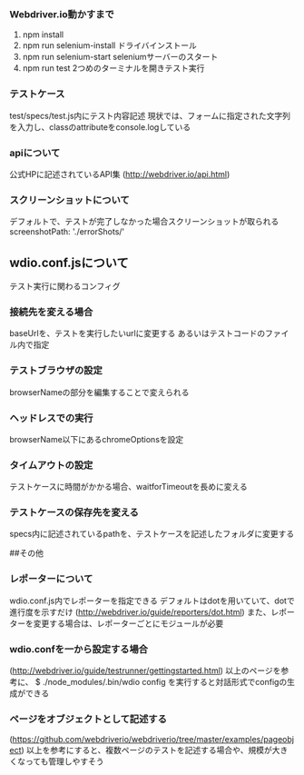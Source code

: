 ### Webdriver.io動かすまで
1. npm install
2. npm run selenium-install
ドライバインストール
3. npm run selenium-start
seleniumサーバーのスタート
4. npm run test
2つめのターミナルを開きテスト実行

### テストケース
test/specs/test.js内にテスト内容記述
現状では、フォームに指定された文字列を入力し、classのattributeをconsole.logしている

### apiについて
公式HPに記述されているAPI集
(http://webdriver.io/api.html)

### スクリーンショットについて
デフォルトで、テストが完了しなかった場合スクリーンショットが取られる
screenshotPath: './errorShots/'

## wdio.conf.jsについて
テスト実行に関わるコンフィグ

### 接続先を変える場合
baseUrlを、テストを実行したいurlに変更する
あるいはテストコードのファイル内で指定

### テストブラウザの設定
browserNameの部分を編集することで変えられる

### ヘッドレスでの実行
browserName以下にあるchromeOptionsを設定

### タイムアウトの設定
テストケースに時間がかかる場合、waitforTimeoutを長めに変える

### テストケースの保存先を変える
specs内に記述されているpathを、テストケースを記述したフォルダに変更する

##その他
### レポーターについて
wdio.conf.js内でレポーターを指定できる
デフォルトはdotを用いていて、dotで進行度を示すだけ
(http://webdriver.io/guide/reporters/dot.html)
また、レポーターを変更する場合は、レポーターごとにモジュールが必要

### wdio.confを一から設定する場合
(http://webdriver.io/guide/testrunner/gettingstarted.html)
以上のページを参考に、
$ ./node_modules/.bin/wdio config
を実行すると対話形式でconfigの生成ができる

### ページをオブジェクトとして記述する
(https://github.com/webdriverio/webdriverio/tree/master/examples/pageobject)
以上を参考にすると、複数ページのテストを記述する場合や、規模が大きくなっても管理しやすそう
